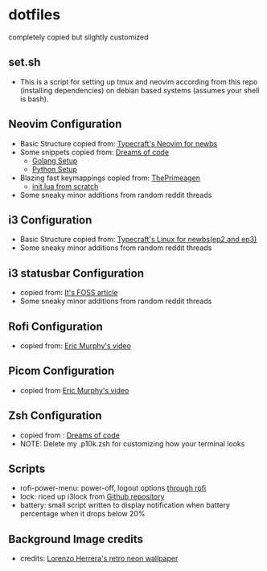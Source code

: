 # dotfiles

completely copied but slightly customized

## set.sh

- This is a script for setting up tmux and neovim according from this repo (installing dependencies) on debian based systems (assumes your shell is bash).

## Neovim Configuration

- Basic Structure copied from: [Typecraft's Neovim for newbs](https://www.youtube.com/playlist?list=PLsz00TDipIffreIaUNk64KxTIkQaGguqn)
- Some snippets copied from: [Dreams of code](https://www.youtube.com/@dreamsofcode)
  - [Golang Setup](https://www.youtube.com/watch?v=i04sSQjd-qo)
  - [Python Setup](https://www.youtube.com/watch?v=4BnVeOUeZxc)
- Blazing fast keymappings copied from: [ThePrimeagen](https://www.youtube.com/c/theprimeagen)
  - [init.lua from scratch](https://www.youtube.com/watch?v=w7i4amO_zaE)
- Some sneaky minor additions from random reddit threads

## i3 Configuration

- Basic Structure copied from: [Typecraft's Linux for newbs(ep2 and ep3)](https://www.youtube.com/playlist?list=PLsz00TDipIffGKMW4hmzmwXTvARXyJMn8)
- Some sneaky minor additions from random reddit threads

## i3 statusbar Configuration

- copied from: [It's FOSS article](https://itsfoss.com/i3-customization/)
- Some sneaky minor additions from random reddit threads

## Rofi Configuration

- copied from: [Eric Murphy's video](https://www.youtube.com/watch?v=TutfIwxSE_s)

## Picom Configuration

- copied from [Eric Murphy's video](https://www.youtube.com/watch?v=t6Klg7CvUxA)

## Zsh Configuration

- copied from : [Dreams of code](https://www.youtube.com/watch?v=ud7YxC33Z3w)
- NOTE: Delete my .p10k.zsh for customizing how your terminal looks

## Scripts

- rofi-power-menu: power-off, logout options [through rofi](https://github.com/jluttine/rofi-power-menu/blob/master/rofi-power-menu)
- lock: riced up i3lock from [Github repository](https://github.com/Raymo111/i3lock-color)
- battery: small script written to display notification when battery percentage when it drops below 20%

## Background Image credits

- credits: [Lorenzo Herrera's retro neon wallpaper](https://unsplash.com/photos/vintage-gray-game-console-and-joystick-p0j-mE6mGo4)
